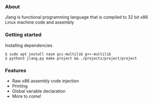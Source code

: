 ### About
Jlang is functional programming language that is compiled to 32 bit x86 Linux machine code and assembly

### Getting started

Installing dependencies
```
$ sudo apt install nasm gcc-multilib g++-multilib
$ python3 jlang.py make project && ./projects/project/project
```
### Features
- Raw x86 assembly code injection
- Printing
- Global variable declaration
- More to come!

